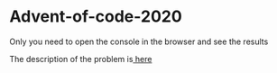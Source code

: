 # Advent-of-code-2020
<p> Only you need to open the console in the browser and see the results </p>
<p>The description of the problem is<a href = "https://adventofcode.com/2020/day/6"> here</a> </p>
